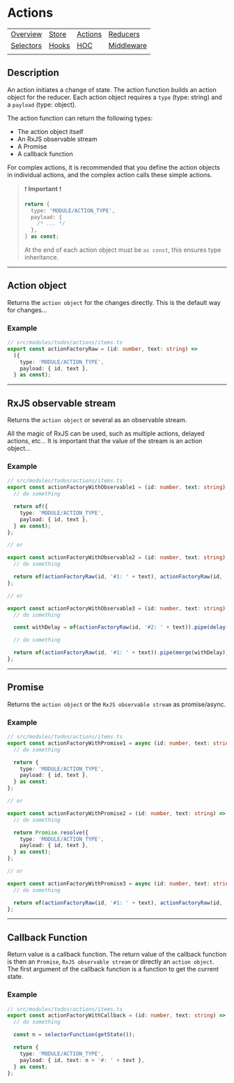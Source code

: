 # Actions

|                             |                     |                         |                               |
| --------------------------- | ------------------- | ----------------------- | ----------------------------- |
| [Overview](./README.md)     | [Store](./store.md) | [Actions](./actions.md) | [Reducers](./reducers.md)     |
| [Selectors](./selectors.md) | [Hooks](./hooks.md) | [HOC](./hoc.md)         | [Middleware](./middleware.md) |
|                             |                     |                         |                               |

## Description

An action initiates a change of state.
The action function builds an action object for the reducer.
Each action object requires a `type` (type: string) and a `payload` (type: object).

The action function can return the following types:

- The action object itself
- An RxJS observable stream
- A Promise
- A callback function

For complex actions, it is recommended that you define the action objects in individual actions, and the complex action calls these simple actions.

> ❗ **Important** ❗
>
> ```typescript
> return {
>   type: 'MODULE/ACTION_TYPE',
>   payload: {
>     /* ... */
>   },
> } as const;
> ```
>
> At the end of each action object must be `as const`, this ensures type inheritance.

---

## Action object

Returns the `action object` for the changes directly.
This is the default way for changes...

### Example

```typescript
// src/modules/todos/actions/items.ts
export const actionFactoryRaw = (id: number, text: string) =>
  ({
    type: 'MODULE/ACTION_TYPE',
    payload: { id, text },
  } as const);
```

---

## RxJS observable stream

Returns the `action object` or several as an observable stream.

All the magic of RxJS can be used, such as multiple actions, delayed actions, etc...
It is important that the value of the stream is an action object...

### Example

```typescript
// src/modules/todos/actions/items.ts
export const actionFactoryWithObservable1 = (id: number, text: string) => {
  // do something

  return of({
    type: 'MODULE/ACTION_TYPE',
    payload: { id, text },
  } as const);
};

// or

export const actionFactoryWithObservable2 = (id: number, text: string) => {
  // do something

  return of(actionFactoryRaw(id, '#1: ' + text), actionFactoryRaw(id, '#2: ' + text));
};

// or

export const actionFactoryWithObservable3 = (id: number, text: string) => {
  // do something

  const withDelay = of(actionFactoryRaw(id, '#2: ' + text)).pipe(delay(2500));

  // do something

  return of(actionFactoryRaw(id, '#1: ' + text)).pipe(merge(withDelay));
};
```

---

## Promise

Returns the `action object` or the `RxJS observable stream` as promise/async.

### Example

```typescript
// src/modules/todos/actions/items.ts
export const actionFactoryWithPromise1 = async (id: number, text: string) => {
  // do something

  return {
    type: 'MODULE/ACTION_TYPE',
    payload: { id, text },
  } as const;
};

// or

export const actionFactoryWithPromise2 = (id: number, text: string) => {
  // do something

  return Promise.resolve({
    type: 'MODULE/ACTION_TYPE',
    payload: { id, text },
  } as const);
};

// or

export const actionFactoryWithPromise3 = async (id: number, text: string) => {
  // do something

  return of(actionFactoryRaw(id, '#1: ' + text), actionFactoryRaw(id, '#2: ' + text));
};
```

---

## Callback Function

Return value is a callback function.
The return value of the callback function is then an `Promise`, `RxJS observable stream` or directly an `action object`.
The first argument of the callback function is a function to get the current state.

### Example

```typescript
// src/modules/todos/actions/items.ts
export const actionFactoryWithCallback = (id: number, text: string) => (getState: GetStateType) => {
  // do something

  const n = selectorFunction(getState());

  return {
    type: 'MODULE/ACTION_TYPE',
    payload: { id, text: n + '#: ' + text },
  } as const;
};
```
